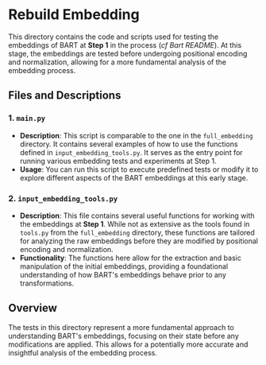 # Rebuild Embedding

This directory contains the code and scripts used for testing the embeddings of BART at **Step 1** in the process (*cf Bart README*). At this stage, the embeddings are tested before undergoing positional encoding and normalization, allowing for a more fundamental analysis of the embedding process.

## Files and Descriptions

### 1. `main.py`
- **Description**: This script is comparable to the one in the `full_embedding` directory. It contains several examples of how to use the functions defined in `input_embedding_tools.py`. It serves as the entry point for running various embedding tests and experiments at Step 1.
- **Usage**: You can run this script to execute predefined tests or modify it to explore different aspects of the BART embeddings at this early stage.

### 2. `input_embedding_tools.py`
- **Description**: This file contains several useful functions for working with the embeddings at **Step 1**. While not as extensive as the tools found in `tools.py` from the `full_embedding` directory, these functions are tailored for analyzing the raw embeddings before they are modified by positional encoding and normalization.
- **Functionality**: The functions here allow for the extraction and basic manipulation of the initial embeddings, providing a foundational understanding of how BART's embeddings behave prior to any transformations.

## Overview

The tests in this directory represent a more fundamental approach to understanding BART's embeddings, focusing on their state before any modifications are applied. This allows for a potentially more accurate and insightful analysis of the embedding process.
